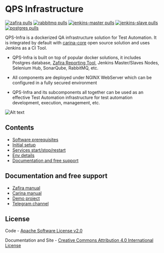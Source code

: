 QPS Infrastructure
==================

[![zafira pulls](https://img.shields.io/docker/pulls/qaprosoft/zafira.svg?label=zafira%20pulls)](https://hub.docker.com/r/qaprosoft/zafira/)
[![rabbitmq pulls](https://img.shields.io/docker/pulls/qaprosoft/rabbitmq.svg?label=rabbitmq%20pulls)](https://hub.docker.com/r/qaprosoft/rabbitmq/)
[![jenkins-master pulls](https://img.shields.io/docker/pulls/qaprosoft/jenkins-master.svg?label=jenkins-master%20pulls)](https://hub.docker.com/r/qaprosoft/jenkins-master/)
[![jenkins-slave pulls](https://img.shields.io/docker/pulls/qaprosoft/jenkins-slave.svg?label=jenkins-slave%20pulls)](https://hub.docker.com/r/qaprosoft/jenkins-slave/)
[![postgres pulls](https://img.shields.io/docker/pulls/qaprosoft/postgres.svg?label=postgres%20pulls)](https://hub.docker.com/r/qaprosoft/postgres/)

QPS-Infra is a dockerized QA infrastructure solution for Test Automation. It is integrated by default with [carina-core](http://www.carina-core.io) open source solution and uses Jenkins as a CI Tool.

* QPS-Infra is built on top of popular docker solutions, it includes Postgres database, [Zafira Reporting Tool](http://qaprosoft.github.io/zafira), Jenkins Master/Slaves Nodes, Selenium Hub, SonarQube, RabbitMQ, etc.

* All components are deployed under NGINX WebServer which can be configured in a fully secured environment

* QPS-Infra and its subcomponents all together can be used as an effective Test Automation infrastructure for test automation development, execution, management, etc.

![Alt text](./qps-infra.png?raw=true "QPS-Infra")

## Contents
* [Software prerequisites](#software-prerequisites)
* [Initial setup](#initial-setup)
* [Services start/stop/restart](#services-startstoprestart)
* [Env details](#env-details)
* [Documentation and free support](#documentation-and-free-support)

## Documentation and free support
* [Zafira manual](http://qaprosoft.github.io/zafira)
* [Carina manual](http://qaprosoft.github.io/carina)
* [Demo project](https://github.com/qaprosoft/carina-demo)
* [Telegram channel](https://t.me/qps_infra)

## License
Code - [Apache Software License v2.0](http://www.apache.org/licenses/LICENSE-2.0)

Documentation and Site - [Creative Commons Attribution 4.0 International License](http://creativecommons.org/licenses/by/4.0/deed.en_US)
